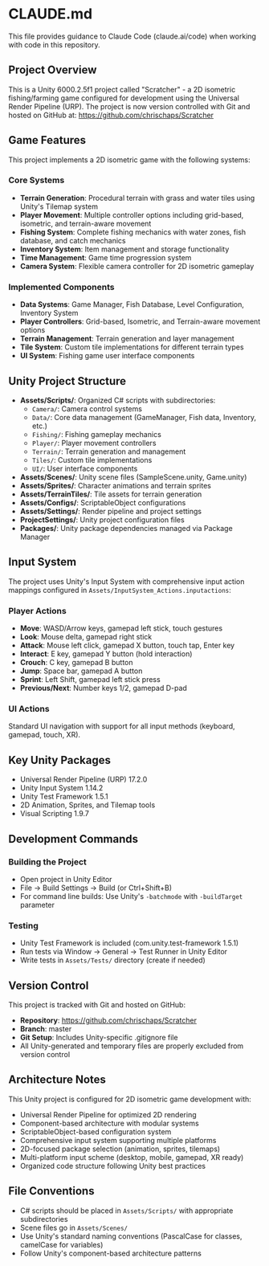 # CLAUDE.md

This file provides guidance to Claude Code (claude.ai/code) when working with code in this repository.

## Project Overview

This is a Unity 6000.2.5f1 project called "Scratcher" - a 2D isometric fishing/farming game configured for development using the Universal Render Pipeline (URP). The project is now version controlled with Git and hosted on GitHub at: https://github.com/chrischaps/Scratcher

## Game Features

This project implements a 2D isometric game with the following systems:

### Core Systems
- **Terrain Generation**: Procedural terrain with grass and water tiles using Unity's Tilemap system
- **Player Movement**: Multiple controller options including grid-based, isometric, and terrain-aware movement
- **Fishing System**: Complete fishing mechanics with water zones, fish database, and catch mechanics
- **Inventory System**: Item management and storage functionality
- **Time Management**: Game time progression system
- **Camera System**: Flexible camera controller for 2D isometric gameplay

### Implemented Components
- **Data Systems**: Game Manager, Fish Database, Level Configuration, Inventory System
- **Player Controllers**: Grid-based, Isometric, and Terrain-aware movement options
- **Terrain Management**: Terrain generation and layer management
- **Tile System**: Custom tile implementations for different terrain types
- **UI System**: Fishing game user interface components

## Unity Project Structure

- **Assets/Scripts/**: Organized C# scripts with subdirectories:
  - `Camera/`: Camera control systems
  - `Data/`: Core data management (GameManager, Fish data, Inventory, etc.)
  - `Fishing/`: Fishing gameplay mechanics
  - `Player/`: Player movement controllers
  - `Terrain/`: Terrain generation and management
  - `Tiles/`: Custom tile implementations
  - `UI/`: User interface components
- **Assets/Scenes/**: Unity scene files (SampleScene.unity, Game.unity)
- **Assets/Sprites/**: Character animations and terrain sprites
- **Assets/TerrainTiles/**: Tile assets for terrain generation
- **Assets/Configs/**: ScriptableObject configurations
- **Assets/Settings/**: Render pipeline and project settings
- **ProjectSettings/**: Unity project configuration files
- **Packages/**: Unity package dependencies managed via Package Manager

## Input System

The project uses Unity's Input System with comprehensive input action mappings configured in `Assets/InputSystem_Actions.inputactions`:

### Player Actions
- **Move**: WASD/Arrow keys, gamepad left stick, touch gestures
- **Look**: Mouse delta, gamepad right stick
- **Attack**: Mouse left click, gamepad X button, touch tap, Enter key
- **Interact**: E key, gamepad Y button (hold interaction)
- **Crouch**: C key, gamepad B button
- **Jump**: Space bar, gamepad A button
- **Sprint**: Left Shift, gamepad left stick press
- **Previous/Next**: Number keys 1/2, gamepad D-pad

### UI Actions
Standard UI navigation with support for all input methods (keyboard, gamepad, touch, XR).

## Key Unity Packages

- Universal Render Pipeline (URP) 17.2.0
- Unity Input System 1.14.2
- Unity Test Framework 1.5.1
- 2D Animation, Sprites, and Tilemap tools
- Visual Scripting 1.9.7

## Development Commands

### Building the Project
- Open project in Unity Editor
- File → Build Settings → Build (or Ctrl+Shift+B)
- For command line builds: Use Unity's `-batchmode` with `-buildTarget` parameter

### Testing
- Unity Test Framework is included (com.unity.test-framework 1.5.1)
- Run tests via Window → General → Test Runner in Unity Editor
- Write tests in `Assets/Tests/` directory (create if needed)

## Version Control

This project is tracked with Git and hosted on GitHub:
- **Repository**: https://github.com/chrischaps/Scratcher
- **Branch**: master
- **Git Setup**: Includes Unity-specific .gitignore file
- All Unity-generated and temporary files are properly excluded from version control

## Architecture Notes

This Unity project is configured for 2D isometric game development with:
- Universal Render Pipeline for optimized 2D rendering
- Component-based architecture with modular systems
- ScriptableObject-based configuration system
- Comprehensive input system supporting multiple platforms
- 2D-focused package selection (animation, sprites, tilemaps)
- Multi-platform input scheme (desktop, mobile, gamepad, XR ready)
- Organized code structure following Unity best practices

## File Conventions

- C# scripts should be placed in `Assets/Scripts/` with appropriate subdirectories
- Scene files go in `Assets/Scenes/`
- Use Unity's standard naming conventions (PascalCase for classes, camelCase for variables)
- Follow Unity's component-based architecture patterns